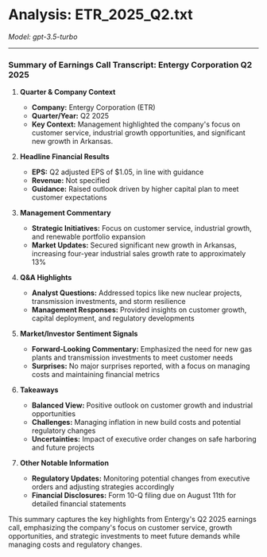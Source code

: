 # Analysis: ETR_2025_Q2.txt

*Model: gpt-3.5-turbo*

---

### Summary of Earnings Call Transcript: Entergy Corporation Q2 2025

1. **Quarter & Company Context**
   - **Company:** Entergy Corporation (ETR)
   - **Quarter/Year:** Q2 2025
   - **Key Context:** Management highlighted the company's focus on customer service, industrial growth opportunities, and significant new growth in Arkansas.

2. **Headline Financial Results**
   - **EPS:** Q2 adjusted EPS of $1.05, in line with guidance
   - **Revenue:** Not specified
   - **Guidance:** Raised outlook driven by higher capital plan to meet customer expectations

3. **Management Commentary**
   - **Strategic Initiatives:** Focus on customer service, industrial growth, and renewable portfolio expansion
   - **Market Updates:** Secured significant new growth in Arkansas, increasing four-year industrial sales growth rate to approximately 13%

4. **Q&A Highlights**
   - **Analyst Questions:** Addressed topics like new nuclear projects, transmission investments, and storm resilience
   - **Management Responses:** Provided insights on customer growth, capital deployment, and regulatory developments

5. **Market/Investor Sentiment Signals**
   - **Forward-Looking Commentary:** Emphasized the need for new gas plants and transmission investments to meet customer needs
   - **Surprises:** No major surprises reported, with a focus on managing costs and maintaining financial metrics

6. **Takeaways**
   - **Balanced View:** Positive outlook on customer growth and industrial opportunities
   - **Challenges:** Managing inflation in new build costs and potential regulatory changes
   - **Uncertainties:** Impact of executive order changes on safe harboring and future projects

7. **Other Notable Information**
   - **Regulatory Updates:** Monitoring potential changes from executive orders and adjusting strategies accordingly
   - **Financial Disclosures:** Form 10-Q filing due on August 11th for detailed financial statements

This summary captures the key highlights from Entergy's Q2 2025 earnings call, emphasizing the company's focus on customer service, growth opportunities, and strategic investments to meet future demands while managing costs and regulatory changes.